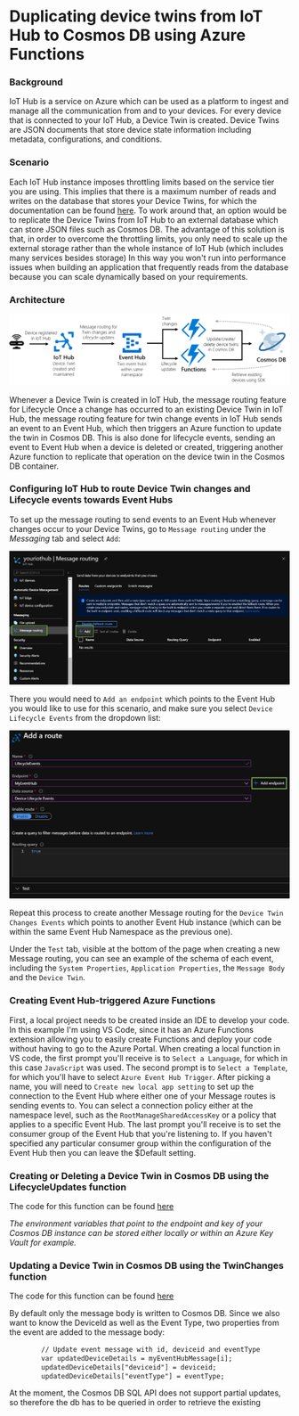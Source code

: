 # Duplicating device twins from IoT Hub to Cosmos DB using Azure Functions

### Background
IoT Hub is a service on Azure which can be used as a platform to ingest and manage all the communication from and to your devices. For every device that is connected to your IoT Hub, a Device Twin is created. Device Twins are JSON documents that store device state information including metadata, configurations, and conditions.  

### Scenario
Each IoT Hub instance imposes throttling limits based on the service tier you are using. This implies that there is a maximum number of reads and writes on the database that stores your Device Twins, for which the documentation can be found [here](https://docs.microsoft.com/en-us/azure/iot-hub/iot-hub-devguide-quotas-throttling). To work around that, an option would be to replicate the Device Twins from IoT Hub to an external database which can store JSON files such as Cosmos DB. The advantage of this solution is that, in order to overcome the throttling limits, you only need to scale up the external storage rather than the whole instance of IoT Hub (which includes many services besides storage) In this way you won't run into performance issues when building an application that frequently reads from the database because you can scale dynamically based on your requirements. 

### Architecture
![](https://github.com/machteldbogels/devicetwinsync/blob/master/images/architecture.png?raw=true)

Whenever a Device Twin is created in IoT Hub, the message routing feature for Lifecycle 
Once a change has occurred to an existing Device Twin in IoT Hub, the message routing feature for twin change events in IoT Hub sends an event to an Event Hub, which then triggers an Azure function to update the twin in Cosmos DB. This is also done for lifecycle events, sending an event to Event Hub when a device is deleted or created, triggering another Azure function to replicate that operation on the device twin in the Cosmos DB container.

### Configuring IoT Hub to route Device Twin changes and Lifecycle events towards Event Hubs
To set up the message routing to send events to an Event Hub whenever changes occur to your Device Twins, go to `Message routing` under the *Messaging* tab and select `Add`:

![](https://github.com/machteldbogels/devicetwinsync/blob/master/images/messagerouting1.png?raw=true)

There you would need to `Add an endpoint` which points to the Event Hub you would like to use for this scenario, and make sure you select `Device Lifecycle Events` from the dropdown list: 

![](https://github.com/machteldbogels/devicetwinsync/blob/master/images/messagerouting2.png?raw=true)

Repeat this process to create another Message routing for the `Device Twin Changes Events` which points to another Event Hub instance (which can be within the same Event Hub Namespace as the previous one).

Under the `Test` tab, visible at the bottom of the page when creating a new Message routing, you can see an example of the schema of  each event, including the `System Properties`, `Application Properties`, the `Message Body` and the `Device Twin`. 


### Creating Event Hub-triggered Azure Functions
First, a local project needs to be created inside an IDE to develop your code. In this example I'm using VS Code, since it has an Azure Functions extension allowing you to easily create Functions and deploy your code without having to go to the Azure Portal.
When creating a local function in VS code, the first prompt you'll receive is to `Select a Language`, for which in this case `JavaScript` was used. The second prompt is to `Select a Template`, for which you'll have to select `Azure Event Hub Trigger`. After picking a name, you will need to `Create new local app setting` to set up the connection to the Event Hub where either one of your Message routes is sending events to. You can select a connection policy either at the namespace level, such as the `RootManageSharedAccessKey` or a policy that applies to a specific Event Hub. The last prompt you'll receive is to set the consumer group of the Event Hub that you're listening to. If you haven't specified any particular consumer group within the configuration of the Event Hub then you can leave the $Default setting.

### Creating or Deleting a Device Twin in Cosmos DB using the LifecycleUpdates function
The code for this function can be found [here](https://github.com/machteldbogels/devicetwinsync/blob/master/LifecycleUpdates/index.js)

*The environment variables that point to the endpoint and key of your Cosmos DB instance can be stored either locally or within an Azure Key Vault for example.*


### Updating a Device Twin in Cosmos DB using the TwinChanges function
The code for this function can be found [here](https://github.com/machteldbogels/devicetwinsync/blob/master/TwinChanges/index.js)


By default only the message body is written to Cosmos DB. Since we also want to know the DeviceId as well as the Event Type, two properties from the event are added to the message body:

```
        // Update event message with id, deviceid and eventType
        var updatedDeviceDetails = myEventHubMessage[i];      
        updatedDeviceDetails["deviceid"] = deviceid;
        updatedDeviceDetails["eventType"] = eventType;
```

At the moment, the Cosmos DB SQL API does not support partial updates, so therefore the db has to be queried in order to retrieve the existing




